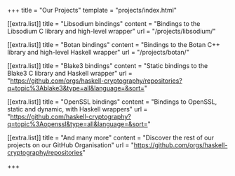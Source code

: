+++
title = "Our Projects"
template = "projects/index.html"

[[extra.list]]
title = "Libsodium bindings"
content = "Bindings to the Libsodium C library and high-level wrapper"
url = "/projects/libsodium/"

[[extra.list]]
title = "Botan bindings"
content = "Bindings to the Botan C++ library and high-level Haskell wrapper"
url = "/projects/botan/"

[[extra.list]]
title = "Blake3 bindings"
content = "Static bindings to the Blake3 C library and Haskell wrapper"
url = "https://github.com/orgs/haskell-cryptography/repositories?q=topic%3Ablake3&type=all&language=&sort="

[[extra.list]]
title = "OpenSSL bindings"
content = "Bindings to OpenSSL, static and dynamic, with Haskell wrappers"
url = "https://github.com/haskell-cryptography?q=topic%3Aopenssl&type=all&language=&sort="

[[extra.list]]
title = "And many more"
content = "Discover the rest of our projects on our GitHub Organisation"
url = "https://github.com/orgs/haskell-cryptography/repositories"

+++
